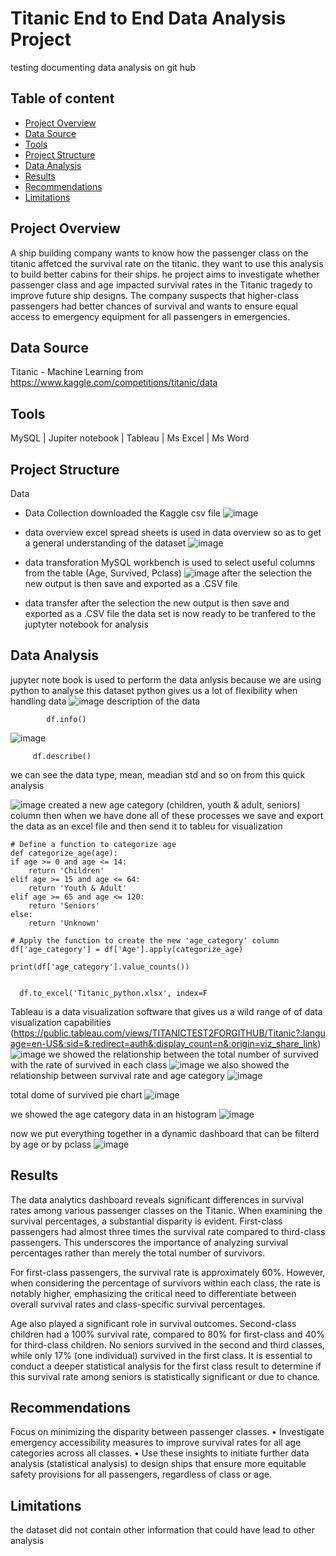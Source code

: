 # Titanic End to End Data Analysis Project
testing documenting data analysis on git hub

## Table of content
- [Project Overview](#project-overview)
- [Data Source](#data-source)
- [Tools](#tools)
- [Project Structure](#project-structure)
- [Data Analysis](#data-analysis)
- [Results](#results)
- [Recommendations](#recommendations)
- [Limitations](#limitations)
## Project Overview 
 A ship building company wants to know how the passenger class on the titanic affetced the survival rate on the titanic. they want to use this analysis to build better cabins for their ships. he project aims to investigate whether passenger class and age impacted survival rates in the Titanic tragedy to improve future ship designs. The company suspects that higher-class passengers had better chances of survival and wants to ensure equal access to emergency equipment for all passengers in emergencies.
## Data Source 
  Titanic - Machine Learning from 
  https://www.kaggle.com/competitions/titanic/data
## Tools
 MySQL | Jupiter notebook | Tableau | Ms Excel | Ms Word 
## Project Structure
 Data
  - Data Collection
     downloaded the Kaggle csv file
    ![image](https://github.com/user-attachments/assets/c5c7c1b6-2672-417d-8acd-d63a49c83259)

  - data overview
     excel spread sheets is used in data overview so as to get a general understanding of the dataset
    ![image](https://github.com/user-attachments/assets/eb9c13c7-087f-453f-adc0-513c150f3ecc)

  - data transforation
     MySQL workbench is used to select useful columns from the table (Age, Survived, Pclass)
    ![image](https://github.com/user-attachments/assets/e22097af-b39a-4180-8fde-37f292d9be93)
    after the selection the new output is then save and exported as a .CSV file
  - data transfer
    after the selection the new output is then save and exported as a .CSV file
    the data set is now ready to be tranfered to the juptyter notebook for analysis 

## Data Analysis
 jupyter note book is used to perform the data anlysis because we are using python to analyse this dataset 
 python gives us a lot of flexibility when handling data
 ![image](https://github.com/user-attachments/assets/fbfb53d0-bd33-4ac4-9b79-66b030c82d97)
description of the data 
           
            df.info()
  
![image](https://github.com/user-attachments/assets/6e172ff1-af84-42e9-9f02-987c630f5411)

         df.describe()
 we can see the data type, mean, meadian std and so on from this quick analysis 

 ![image](https://github.com/user-attachments/assets/2c5abbbd-077c-4f2a-bfe9-0e30e09d7a82)
 created a new age category (children, youth & adult, seniors) column 
 then when we have done all of these processes we save and export the data as an excel file and then send it to tableu for visualization 
 
 
    # Define a function to categorize age
    def categorize_age(age):
    if age >= 0 and age <= 14:
        return 'Children'
    elif age >= 15 and age <= 64:
        return 'Youth & Adult'
    elif age >= 65 and age <= 120:
        return 'Seniors'
    else:
        return 'Unknown'

    # Apply the function to create the new 'age_category' column
    df['age_category'] = df['Age'].apply(categorize_age)

    print(df['age_category'].value_counts())


      df.to_excel('Titanic_python.xlsx', index=F
     

 Tableau is a data visualization software that gives us a wild range of of data visualization capabilities (https://public.tableau.com/views/TITANICTEST2FORGITHUB/Titanic?:language=en-US&:sid=&:redirect=auth&:display_count=n&:origin=viz_share_link)
 ![image](https://github.com/user-attachments/assets/5f68096e-e55a-4eba-be8c-a592758cfd22)
 we showed the relationship between the total number of survived with the rate of survived in each class 
 ![image](https://github.com/user-attachments/assets/a4a159f1-a7f3-48b4-a33a-d9d45e0cf57a)
 we also showed the relationship between survival rate  and age category 
 ![image](https://github.com/user-attachments/assets/9edc56f3-6fe9-43c5-aaf7-3407f76d407a)
 
 total dome of survived pie chart 
 ![image](https://github.com/user-attachments/assets/b0454aa6-e578-4f40-bdbb-384e72217d8e)

  we showed the age category data in an histogram 
 ![image](https://github.com/user-attachments/assets/fb232ad7-537a-4d7b-a5a6-39b71da54ef5)

 now we put everything together in a dynamic dashboard that can be filterd by age or by pclass
 ![image](https://github.com/user-attachments/assets/3cdd379f-1f21-470a-b918-bc6b22e51b22)


## Results
 The data analytics dashboard reveals significant differences in survival rates among various passenger classes on the Titanic. When examining the survival percentages, a substantial disparity is evident. First-class passengers had almost three times the survival rate compared to third-class passengers. This underscores the importance of analyzing survival percentages rather than merely the total number of survivors.

For first-class passengers, the survival rate is approximately 60%. However, when considering the percentage of survivors within each class, the rate is notably higher, emphasizing the critical need to differentiate between overall survival rates and class-specific survival percentages.

Age also played a significant role in survival outcomes. Second-class children had a 100% survival rate, compared to 80% for first-class and 40% for third-class children. No seniors survived in the second and third classes, while only 17% (one individual) survived in the first class. It is essential to conduct a deeper statistical analysis for the first class result to determine if this survival rate among seniors is statistically significant or due to chance.
## Recommendations
   Focus on minimizing the disparity between passenger classes. • Investigate emergency accessibility measures to improve survival rates for all age categories across all classes. • Use these insights to initiate further data analysis (statistical analysis) to design ships that ensure more equitable safety provisions for all passengers, regardless of class or age.
## Limitations 
 the dataset did not contain other information that could have lead to other analysis 
